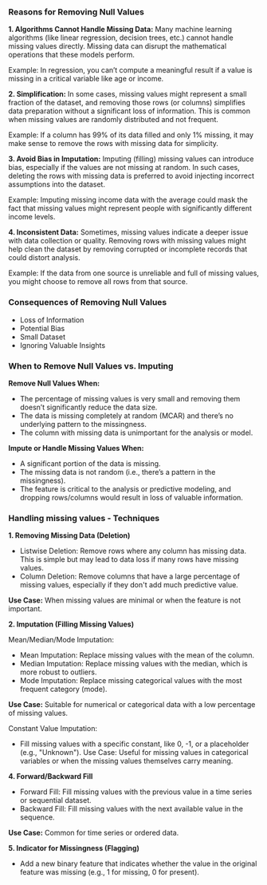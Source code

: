 ### Reasons for Removing Null Values

**1. Algorithms Cannot Handle Missing Data:** Many machine learning algorithms (like linear regression, decision trees, etc.) cannot handle missing values directly. Missing data can disrupt the mathematical operations that these models perform.

Example: In regression, you can’t compute a meaningful result if a value is missing in a critical variable like age or income.

**2. Simplification:** In some cases, missing values might represent a small fraction of the dataset, and removing those rows (or columns) simplifies data preparation without a significant loss of information. This is common when missing values are randomly distributed and not frequent.

Example: If a column has 99% of its data filled and only 1% missing, it may make sense to remove the rows with missing data for simplicity.

**3. Avoid Bias in Imputation:** Imputing (filling) missing values can introduce bias, especially if the values are not missing at random. In such cases, deleting the rows with missing data is preferred to avoid injecting incorrect assumptions into the dataset.

Example: Imputing missing income data with the average could mask the fact that missing values might represent people with significantly different income levels.

**4. Inconsistent Data:** Sometimes, missing values indicate a deeper issue with data collection or quality. Removing rows with missing values might help clean the dataset by removing corrupted or incomplete records that could distort analysis.

Example: If the data from one source is unreliable and full of missing values, you might choose to remove all rows from that source.

### Consequences of Removing Null Values

- Loss of Information
- Potential Bias
- Small Dataset
- Ignoring Valuable Insights

### When to Remove Null Values vs. Imputing

**Remove Null Values When:**

- The percentage of missing values is very small and removing them doesn’t significantly reduce the data size.
- The data is missing completely at random (MCAR) and there’s no underlying pattern to the missingness.
- The column with missing data is unimportant for the analysis or model.

**Impute or Handle Missing Values When:**

- A significant portion of the data is missing.
- The missing data is not random (i.e., there’s a pattern in the missingness).
- The feature is critical to the analysis or predictive modeling, and dropping rows/columns would result in loss of valuable information.

### Handling missing values - Techniques

**1. Removing Missing Data (Deletion)**

- Listwise Deletion: Remove rows where any column has missing data. This is simple but may lead to data loss if many rows have missing values.
- Column Deletion: Remove columns that have a large percentage of missing values, especially if they don't add much predictive value.

**Use Case:** When missing values are minimal or when the feature is not important.

**2. Imputation (Filling Missing Values)**

Mean/Median/Mode Imputation:

- Mean Imputation: Replace missing values with the mean of the column.
- Median Imputation: Replace missing values with the median, which is more robust to outliers.
- Mode Imputation: Replace missing categorical values with the most frequent category (mode).

**Use Case:** Suitable for numerical or categorical data with a low percentage of missing values.

Constant Value Imputation:

- Fill missing values with a specific constant, like 0, -1, or a placeholder (e.g., "Unknown").
  Use Case: Useful for missing values in categorical variables or when the missing values themselves carry meaning.

**4. Forward/Backward Fill**

- Forward Fill: Fill missing values with the previous value in a time series or sequential dataset.
- Backward Fill: Fill missing values with the next available value in the sequence.

**Use Case:** Common for time series or ordered data.

**5. Indicator for Missingness (Flagging)**

- Add a new binary feature that indicates whether the value in the original feature was missing (e.g., 1 for missing, 0 for present).
